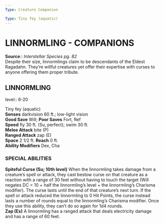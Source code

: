```yaml
---
Type: Creature Companion

Type: Tiny fey (aquatic)  
---
```

# LINNORMLING - COMPANIONS

**Source**:: _Interstellar Species pg. 82_  
Despite their size, linnormlings claim to be descendants of the Eldest Ragadahn. They’re willful creatures yet offer their expertise with curses to anyone offering them proper tribute.

## LINNORMLING
level:: 6-20

Tiny fey (aquatic)  
**Senses** darkvision 60 ft.; low-light vision  
**Good Save** Will; **Poor Saves** Fort, Ref  
**Speed** fly 30 ft. (Su, perfect); swim 30 ft.  
**Melee Attack** bite (P)  
**Ranged Attack** zap (E)  
**Space** 2 1/2 ft. **Reach** 0 ft.  
**Ability Modifiers** Dex, Cha  

### SPECIAL ABILITIES

**Spiteful Curse (Su; 10th level)** When the linnormling takes damage from a creature’s spell or attack, they cast bestow curse on that creature as a reaction with a range of 30 feet without having to touch the target (Will negates DC = 10 + half the linnormling’s level + the linnormling’s Charisma modifier). The curse lasts until the end of that creature’s next turn. If the spell or attack reduced the linnormling to 0 Hit Points, the curse instead lasts a number of rounds equal to the linnormling’s Charisma modifier. Once they use this ability, they can’t do so again for 1d4 rounds.  
**Zap (Ex)** A linnormling has a ranged attack that deals electricity damage and has a range of 60 feet.
